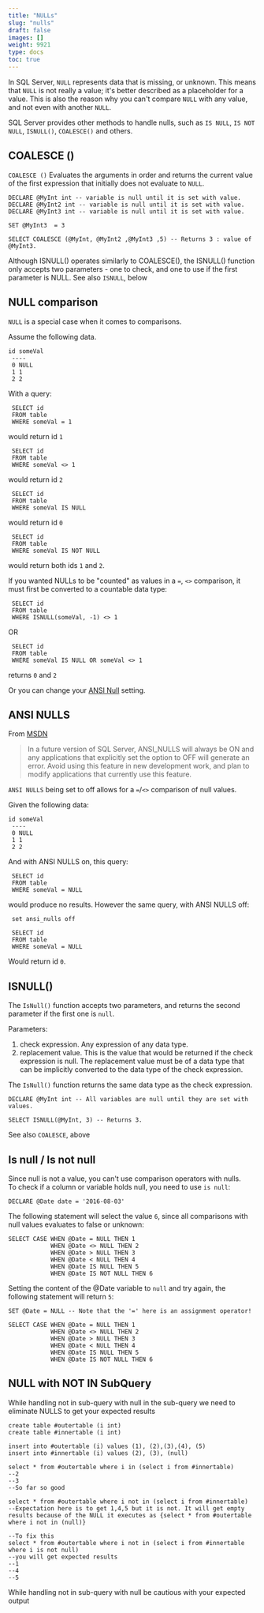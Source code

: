 ```yaml
---
title: "NULLs"
slug: "nulls"
draft: false
images: []
weight: 9921
type: docs
toc: true
---
```


In SQL Server, `NULL` represents data that is missing, or unknown.  This means that `NULL` is not really a value; it's better described as a placeholder for a value. This is also the reason why you can't compare `NULL` with any value, and not even with another `NULL`.

SQL Server provides other methods to handle nulls, such as `IS NULL`, `IS NOT NULL`, `ISNULL()`, `COALESCE()` and others.


## COALESCE ()
`COALESCE ()` Evaluates the arguments in order and returns the current value of the first expression that initially does not evaluate to `NULL`.


    DECLARE @MyInt int -- variable is null until it is set with value.
    DECLARE @MyInt2 int -- variable is null until it is set with value.
    DECLARE @MyInt3 int -- variable is null until it is set with value.

    SET @MyInt3  = 3
    
    SELECT COALESCE (@MyInt, @MyInt2 ,@MyInt3 ,5) -- Returns 3 : value of @MyInt3.
    
     
Although ISNULL() operates similarly to COALESCE(), the ISNULL() function only accepts two parameters - one to check, and one to use if the first parameter is NULL. 
See also `ISNULL`, below    


## NULL comparison
`NULL` is a special case when it comes to comparisons.
 
 Assume the following data.
 
 

    id someVal
     ----
     0 NULL
     1 1
     2 2

 
 With a query:
 

     SELECT id
     FROM table
     WHERE someVal = 1

 
 would return id `1`
 

     SELECT id
     FROM table
     WHERE someVal <> 1

 
 would return id `2`
 

     SELECT id
     FROM table
     WHERE someVal IS NULL

 
 would return id `0`
 

     SELECT id
     FROM table
     WHERE someVal IS NOT NULL

 
 would return both ids `1` and `2`.
 
 If you wanted NULLs to be "counted" as values in a `=`, `<>` comparison, it must first be converted to a countable data type:
 

     SELECT id
     FROM table
     WHERE ISNULL(someVal, -1) <> 1

 
 OR
 

     SELECT id
     FROM table
     WHERE someVal IS NULL OR someVal <> 1
     

 returns `0` and `2`
 
 Or you can change your [ANSI Null][1] setting.
 
 [1]: http://stackoverflow.com/a/411868/2312877

## ANSI NULLS
From [MSDN][1]

> In a future version of SQL Server, ANSI_NULLS will always be ON and any applications that explicitly set the option to OFF will generate an error. Avoid using this feature in new development work, and plan to modify applications that currently use this feature.

`ANSI NULLS` being set to off allows for a `=`/`<>` comparison of null values.

Given the following data:

    id someVal
     ----
     0 NULL
     1 1
     2 2

And with ANSI NULLS on, this query:

     SELECT id
     FROM table
     WHERE someVal = NULL

would produce no results.  However the same query, with ANSI NULLS off:

     set ansi_nulls off

     SELECT id
     FROM table
     WHERE someVal = NULL

Would return id `0`.

  [1]: https://msdn.microsoft.com/en-us/library/ms188048.aspx

## ISNULL()
The `IsNull()` function accepts two parameters, and returns the second parameter if the first one is `null`.

Parameters:
1. check expression. Any expression of any data type.
2. replacement value. This is the value that would be returned if the check expression is null. The replacement value must be of a data type that can be implicitly converted to the data type of the check expression.

The `IsNull()` function returns the same data type as the check expression.

    DECLARE @MyInt int -- All variables are null until they are set with values.

    SELECT ISNULL(@MyInt, 3) -- Returns 3.

See also `COALESCE`, above

## Is null / Is not null
Since null is not a value, you can't use comparison operators with nulls.  
To check if a column or variable holds null, you need to use `is null`:

    DECLARE @Date date = '2016-08-03'

The following statement will select the value `6`, since all comparisons with null values evaluates to false or unknown:

    SELECT CASE WHEN @Date = NULL THEN 1
                WHEN @Date <> NULL THEN 2
                WHEN @Date > NULL THEN 3
                WHEN @Date < NULL THEN 4
                WHEN @Date IS NULL THEN 5
                WHEN @Date IS NOT NULL THEN 6

Setting the content of the @Date variable to `null` and try again, the following statement will return `5`:

    SET @Date = NULL -- Note that the '=' here is an assignment operator!

    SELECT CASE WHEN @Date = NULL THEN 1
                WHEN @Date <> NULL THEN 2
                WHEN @Date > NULL THEN 3
                WHEN @Date < NULL THEN 4
                WHEN @Date IS NULL THEN 5
                WHEN @Date IS NOT NULL THEN 6


## NULL with NOT IN SubQuery
While handling not in sub-query with null in the sub-query we need to eliminate NULLS to get your expected results

    create table #outertable (i int)
    create table #innertable (i int)

    insert into #outertable (i) values (1), (2),(3),(4), (5)
    insert into #innertable (i) values (2), (3), (null)

    select * from #outertable where i in (select i from #innertable)
    --2
    --3
    --So far so good

    select * from #outertable where i not in (select i from #innertable)
    --Expectation here is to get 1,4,5 but it is not. It will get empty results because of the NULL it executes as {select * from #outertable where i not in (null)}

    --To fix this 
    select * from #outertable where i not in (select i from #innertable where i is not null)
    --you will get expected results
    --1
    --4
    --5

While handling not in sub-query with null be cautious with your expected output



